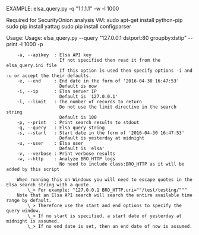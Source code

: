 EXAMPLE:
elsa_query.py -q "1.1.1.1" -w -l 1000


Required for SecurityOnion analysis VM:
sudo apt-get install python-pip
sudo pip install yattag
sudo pip install configparser

Usage:
        Usage: elsa_query.py --query "127.0.0.1 dstport:80 groupby:dstip" --print -l 1000 -p

        -a, --apikey  : Elsa API key
                        If not specified then read it from the elsa_query.ini file
                        If this option is used then specify options -i and -u or accept the their defaults.
        -e, --end     : End date in the form of '2016-04-30 16:47:53'
                        Default is now
        -i, --ip      : Elsa server IP
                        Default is '127.0.0.1'
        -l, --limit   : The number of records to return
                        Do not use the limit directive in the search string
                        Default is 100
        -p, --print   : Print search results to stdout
        -q, --query   : Elsa query string
        -s, --start   : Start date in the form of '2016-04-30 16:47:53'
                        Default is yesterday at midnight
        -u, --user    : Elsa user
                        Default is 'elsa'
        -v, --verbose : Print verbose results
        -w, --http    : Analyze BRO_HTTP logs
                        No need to include class:BRO_HTTP as it will be added by this script

        When running this on Windows you will need to escape quotes in the Elsa search string with a quote.
            \_> For example: "127.0.0.1 BRO_HTTP.uri=""/test/testing/"""
        Note that an Elsa API search will search the entire available time range by default.
            \_> Therefore use the start and end options to specify the query window.
            \_> If no start is specified, a start date of yesterday at midnight is assumed.
            \_> If no end date is set, then an end date of now is assumed.
